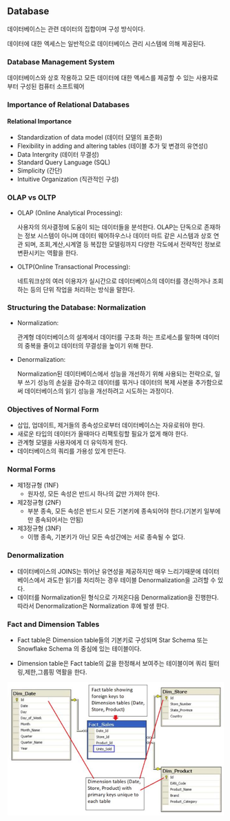 ## Database

데이터베이스는 관련 데이터의 집합이며 구성 방식이다.

데이터에 대한 엑세스는 일반적으로 데이터베이스 관리 시스템에 의해 제공된다.

### Database Management System

데이터베이스와 상호 작용하고 모든 데이터에 대한 액세스를 제공할 수 있는 사용자로 부터 구성된 컴퓨터 소프트웨어

### Importance of Relational Databases

#### Relational Importance

* Standardization of data model (데이터 모델의 표준화)
* Flexibility in adding and altering tables (테이블 추가 및 변경의 유연성()
* Data Intergrity (데이터 무결성)
* Standard Query Language (SQL)
* Simplicity (간단)
* Intuitive Organization (직관적인 구성)

### OLAP vs OLTP

* OLAP (Online Analytical Processing):

    사용자의 의사결정에 도움이 되는 데이터들을 분석한다. OLAP는 단독으로 존재하는 정보 시스템이 아니며 데이터 웨어하우스나 데이터 마트 같은 시스템과 상호 연관 되며, 조회,계산,시계열 등 복잡한 모델링까지 다양한 각도에서 전략적인 정보로 변환시키는 역활을 한다.

* OLTP(Online Transactional Processing):

  네트워크상의 여러 이용자가 실시간으로 데이터베이스의 데이터를 갱신하거나 조회하는 등의 단위 작업을 처리하는 방식을 말한다.

### Structuring the Database: Normalization

* Normalization:

  관계형 데이터베이스의 설계에서 데이터를 구조화 하는 프로세스를 말하며 데이터의 중복을 줄이고 데이터의 무결성을 높이기 위해 한다.

* Denormalization: 

  Normalization된 데이터베이스에서 성능을 개선하기 위해 사용되는 전략으로, 일부 쓰기 성능의 손실을 감수하고 데이터를 묶거나 데이터의 복제 사본을 추가함으로써 데이터베이스의 읽기 성능을 개선하려고 시도하는 과정이다.

### Objectives of Normal Form

* 삽입, 업데이트, 제거들의 종속성으로부터 데이터베이스는 자유로워야 한다.
* 새로운 타입의 데이터가 올때마다 리팩토링할 필요가 없게 해야 한다.
* 관계형 모델을 사용자에게 더 유익하게 한다.
* 데이터베이스의 쿼리를 가용성 있게 만든다.

### Normal Forms

* 제1정규형 (1NF)    
    - 원자성, 모든 속성은 반드시 하나의 값만 가져야 한다.    
* 제2정규형 (2NF)    
    - 부분 종속, 모든 속성은 반드시 모든 기본키에 종속되어야 한다.(기본키 일부에만 종속되어서는 안됨)    
* 제3정규형 (3NF)    
    - 이행 종속, 기본키가 아닌 모든 속성간에는 서로 종속될 수 없다.

### Denormalization
 * 데이터베이스의 JOINS는 뛰어난 유연성을 제공하지만 매우 느리기때문에 데이터베이스에서 과도한 읽기를 처리하는 경우 테이블 Denormalization을 고려할 수 있다.
* 데이터를 Normalization된 형식으로 가져온다음 Denormalization을 진행한다. 따라서 Denormalization은 Normalization 후에 발생 한다.

### Fact and Dimension Tables
* Fact table은 Dimension table들의 기본키로 구성되며 Star Schema 또는 Snowflake Schema 의 중심에 있는 테이블이다.

* Dimension table은 Fact table의 값을 한정해서 보여주는 테이블이며 쿼리 필터링,제한,그룹핑 역활을 한다.

![](./_image/2020-12-15-18-09-11.jpg)









